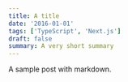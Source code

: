 ```yaml
---
title: A title
date: '2016-01-01'
tags: ['TypeScript', 'Next.js']
draft: false
summary: A very short summary
---
```


A sample post with markdown.
